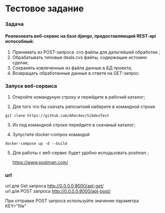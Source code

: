 # Тестовое задание

### Задача
#### Реализовать веб-сервис на базе django, предоставляющий REST-api испособный:
1. Принимать из POST-запроса .cvs  файлы для дальгейшей обработки ;
2. Обрабатывать типовые deals.cvs файлы, содержащие истоиию сделак;
3. Сохранять извлеченные из файла данные в БД проекта;
4. Возвращать обработанные данные в ответе на GET-запрос.

### Запуск веб-сервиса
   1. Откройте командуную строку и перейдите в рабочий каталог;
   
   2. Для того что бы скачать репозитоий  наберите  в командной строке 
   
    git clone https://github.com/ARoc4ev/SibdevTest
   3. Из под командной строки перейдите в скачаный каталог;

   4. Зупустите docker-compos командой 
    
    docker-compose up -d --build
    
    
   5. Для работы с веб-сервис  будет удобно исподьзовать  postman ;
         
         https://www.postman.com/
         
         
 ### url
   url для Get запроса  http://0.0.0.0:8000/apl-get/ <br/>
   url для POST запроса http://0.0.0.0:8000/apl-post/ <br/>
  
  При отправке POST запроса используйте значение параметра KEY="file"
   
       
   
 
         
    
  

    
